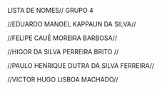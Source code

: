 LISTA DE NOMES// GRUPO 4

//EDUARDO MANOEL KAPPAUN DA SILVA//

//FELIPE CAUÊ MOREIRA BARBOSA//

//HIGOR DA SILVA PERREIRA BRITO //

//PAULO HENRIQUE DUTRA DA SILVA FERREIRA//

//VICTOR HUGO LISBOA MACHADO//
